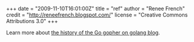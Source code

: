 +++
date = "2009-11-10T16:01:00Z"
title = "ref"
author = "Renee French"
credit = "http://reneefrench.blogspot.com/"
license = "Creative Commons Attributions 3.0"
+++

Learn more about [the history of the Go gopher on golang blog](https://blog.golang.org/gopher).
